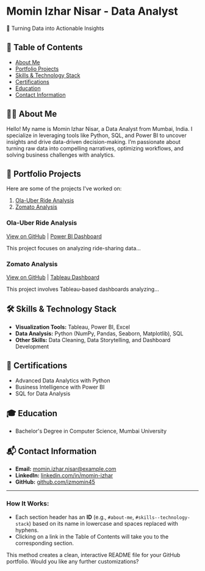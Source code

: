 # Momin Izhar Nisar - Data Analyst
🌟 Turning Data into Actionable Insights

## 📜 Table of Contents
- [About Me](#about-me)
- [Portfolio Projects](#portfolio-projects)
- [Skills & Technology Stack](#skills--technology-stack)
- [Certifications](#certifications)
- [Education](#education)
- [Contact Information](#contact-information)

## 🧑‍💻 About Me
Hello! My name is Momin Izhar Nisar, a Data Analyst from Mumbai, India. I specialize in leveraging tools like Python, SQL, and Power BI to uncover insights and drive data-driven decision-making. I’m passionate about turning raw data into compelling narratives, optimizing workflows, and solving business challenges with analytics.

## 📁 Portfolio Projects
Here are some of the projects I've worked on:
1. [Ola-Uber Ride Analysis](#ola-uber-ride-analysis)
2. [Zomato Analysis](#zomato-analysis)

### **Ola-Uber Ride Analysis**
[View on GitHub](https://github.com/izmomin45/Ola-Uber-Analyse) | [Power BI Dashboard](https://app.powerbi.com/groups/...)

This project focuses on analyzing ride-sharing data...

### **Zomato Analysis**
[View on GitHub](https://github.com/izmomin45/Zomato-Analysis) | [Tableau Dashboard](https://public.tableau.com/...)

This project involves Tableau-based dashboards analyzing...

## 🛠 Skills & Technology Stack
- **Visualization Tools:** Tableau, Power BI, Excel
- **Data Analysis:** Python (NumPy, Pandas, Seaborn, Matplotlib), SQL
- **Other Skills:** Data Cleaning, Data Storytelling, and Dashboard Development

## 🏅 Certifications
- Advanced Data Analytics with Python
- Business Intelligence with Power BI
- SQL for Data Analysis

## 🎓 Education
- Bachelor's Degree in Computer Science, Mumbai University

## 📬 Contact Information
- **Email:** momin.izhar.nisar@example.com
- **LinkedIn:** [linkedin.com/in/momin-izhar](https://linkedin.com/in/momin-izhar)
- **GitHub:** [github.com/izmomin45](https://github.com/izmomin45)

---

### How It Works:
- Each section header has an **ID** (e.g., `#about-me`, `#skills--technology-stack`) based on its name in lowercase and spaces replaced with hyphens.
- Clicking on a link in the Table of Contents will take you to the corresponding section.

This method creates a clean, interactive README file for your GitHub portfolio. Would you like any further customizations?

